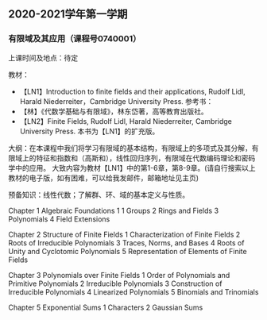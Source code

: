 ## 2020-2021学年第一学期
### 有限域及其应用（课程号0740001）

上课时间及地点：待定

教材：
* 【LN1】Introduction to finite fields and their applications, Rudolf Lidl, Harald Niederreiter，Cambridge University Press.
参考书：
* 【林】《代数学基础与有限域》，林东岱著，高等教育出版社。
* 【LN2】Finite Fields, Rudolf Lidl, Harald Niederreiter, Cambridge University Press. 本书为【LN1】的扩充版。

大纲：在本课程中我们将学习有限域的基本结构，有限域上的多项式及其分解，有限域上的特征和指数和（高斯和），线性回归序列，有限域在代数编码理论和密码学中的应用。
大致内容为教材【LN1】中的第1-6章，第8-9章。(请自行搜索以上教材的电子版，如有困难，可以给我发邮件，邮箱地址见主页)

预备知识：线性代数；了解群、环、域的基本定义与性质。

Chapter 1 Algebraic Foundations 1
1 Groups
2 Rings and Fields
3 Polynomials
4 Field Extensions

Chapter 2 Structure of Finite Fields
1 Characterization of Finite Fields
2 Roots of Irreducible Polynomials
3 Traces, Norms, and Bases
4 Roots of Unity and Cyclotomic Polynomials
5 Representation of Elements of Finite Fields

Chapter 3 Polynomials over Finite Fields
1 Order of Polynomials and Primitive Polynomials
2 Irreducible Polynomials
3 Construction of Irreducible Polynomials
4 Linearized Polynomials
5 Binomials and Trinomials

Chapter 5 Exponential Sums
1 Characters
2 Gaussian Sums
